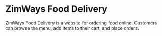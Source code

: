 # ZimWays Food Delivery

ZimWays Food Delivery is a website for ordering food online. Customers can browse the menu, add items to their cart, and place orders.
